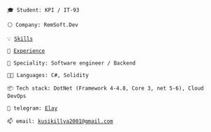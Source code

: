 <code>🎓 Student: KPI / IT-93</code>

<code>⚪ Company: RemSoft.Dev</code>

<code>💡 [Skills](SKILLS.md)</code>

<code>📓 [Experience](EXPERIENCE.md)</code>

<code>👷 Speciality: Software engineer / Backend </code><br>

<code>🧑‍💻 Languages: C#, Solidity</code>

<code>📦 Tech stack: DotNet (Framework 4-4.8, Core 3, net 5-6), Cloud DevOps </code>

<code>💬 telegram: [Elay](https://t.me/Somebody_Else_Not_Me)</code>

<code>📫 email: [kusikillya2001@gmail.com](mailto:kusikillya2001@gmail.com)</code>
